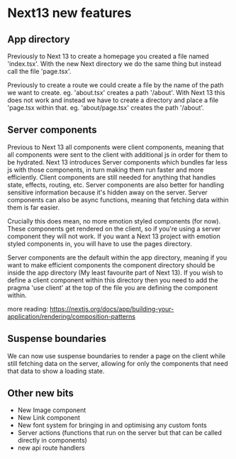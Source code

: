 # Next13 new features

## App directory

Previously to Next 13 to create a homepage you created a file named 'index.tsx'. With the new Next directory we do the same thing but instead call the file 'page.tsx'.

Previously to create a route we could create a file by the name of the path we want to create. eg. 'about.tsx' creates a path '/about'. With Next 13 this does not work and instead we have to create a directory and place a file 'page.tsx within that. eg. 'about/page.tsx' creates the path '/about'.

## Server components

Previous to Next 13 all components were client components, meaning that all components were sent to the client with additional js in order for them to be hydrated.
Next 13 introduces Server components which bundles far less js with those components, in turn making them run faster and more efficiently.
Client components are still needed for anything that handles state, effects, routing, etc.
Server components are also better for handling sensitive information because it's hidden away on the server.
Server components can also be async functions, meaning that fetching data within them is far easier.

Crucially this does mean, no more emotion styled components (for now). These components get rendered on the client, so if you're using a server component they will not work. If you want a Next 13 project with emotion styled components in, you will have to use the pages directory.

Server components are the default within the app directory, meaning if you want to make efficient components the component directory should be inside the app directory (My least favourite part of Next 13). If you wish to define a client component within this directory then you need to add the pragma 'use client' at the top of the file you are defining the component within.

more reading:
<https://nextjs.org/docs/app/building-your-application/rendering/composition-patterns>

## Suspense boundaries

We can now use suspense boundaries to render a page on the client while still fetching data on the server, allowing for only the components that need that data to show a loading state.

## Other new bits

- New Image component
- New Link component
- New font system for bringing in and optimising any custom fonts
- Server actions (functions that run on the server but that can be called directly in components)
- new api route handlers
